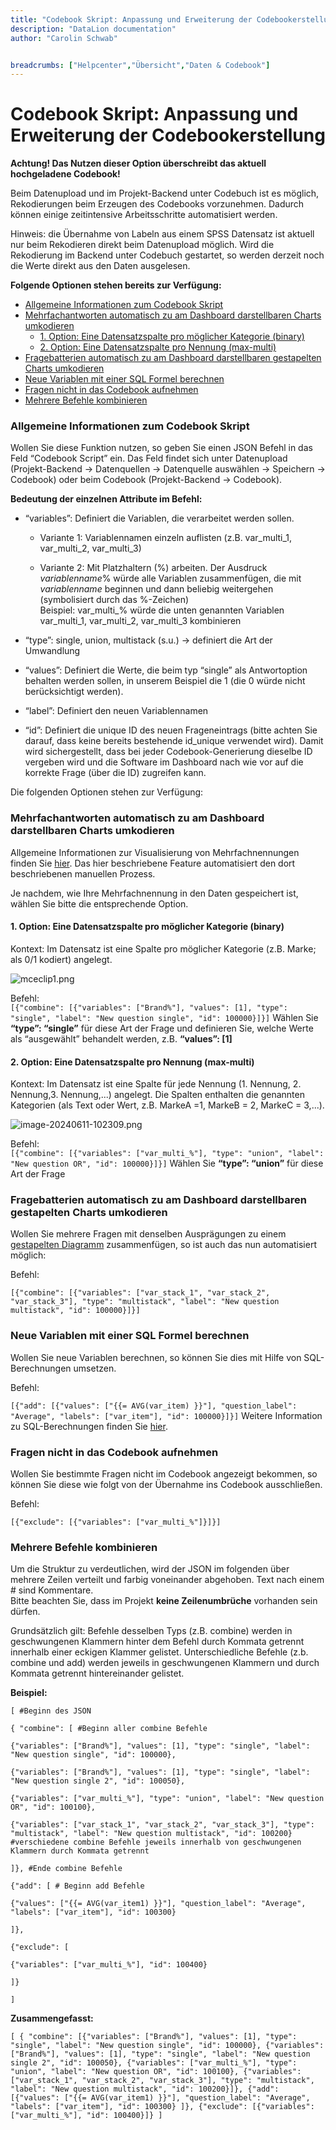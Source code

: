 ```yaml
---
title: "Codebook Skript: Anpassung und Erweiterung der Codebookerstellung"
description: "DataLion documentation"
author: "Carolin Schwab"


breadcrumbs: ["Helpcenter","Übersicht","Daten & Codebook"]
---
```


# Codebook Skript: Anpassung und Erweiterung der Codebookerstellung

**Achtung! Das Nutzen dieser Option überschreibt das aktuell hochgeladene Codebook!**

Beim Datenupload und im Projekt-Backend unter Codebuch ist es möglich, Rekodierungen beim Erzeugen des Codebooks vorzunehmen. Dadurch können einige zeitintensive Arbeitsschritte automatisiert werden.  

Hinweis: die Übernahme von Labeln aus einem SPSS Datensatz ist aktuell nur beim Rekodieren direkt beim Datenupload möglich. Wird die Rekodierung im Backend unter Codebuch gestartet, so werden derzeit noch die Werte direkt aus den Daten ausgelesen.

**Folgende Optionen stehen bereits zur Verfügung:**

-   [Allgemeine Informationen zum Codebook Skript](#CodebookSkript:AnpassungundErweiterungderCodebookerstellung-AllgemeineInformationenzumCodebookSkript)
-   [Mehrfachantworten automatisch zu am Dashboard darstellbaren Charts umkodieren](#CodebookSkript:AnpassungundErweiterungderCodebookerstellung-MehrfachantwortenautomatischzuamDashboarddarstellbarenChartsumkodieren)
    -   [1\. Option: Eine Datensatzspalte pro möglicher Kategorie (binary)](#CodebookSkript:AnpassungundErweiterungderCodebookerstellung-1.Option:EineDatensatzspaltepromöglicherKategorie\(binary\))
    -   [2\. Option: Eine Datensatzspalte pro Nennung (max-multi)](#CodebookSkript:AnpassungundErweiterungderCodebookerstellung-2.Option:EineDatensatzspalteproNennung\(max-multi\))
-   [Fragebatterien automatisch zu am Dashboard darstellbaren gestapelten Charts umkodieren](#CodebookSkript:AnpassungundErweiterungderCodebookerstellung-FragebatterienautomatischzuamDashboarddarstellbarengestapeltenChartsumkodieren)
-   [Neue Variablen mit einer SQL Formel berechnen](#CodebookSkript:AnpassungundErweiterungderCodebookerstellung-NeueVariablenmiteinerSQLFormelberechnen)
-   [Fragen nicht in das Codebook aufnehmen](#CodebookSkript:AnpassungundErweiterungderCodebookerstellung-FragennichtindasCodebookaufnehmen)
-   [Mehrere Befehle kombinieren](#CodebookSkript:AnpassungundErweiterungderCodebookerstellung-MehrereBefehlekombinieren)

### Allgemeine Informationen zum Codebook Skript

Wollen Sie diese Funktion nutzen, so geben Sie einen JSON Befehl in das Feld “Codebook Script” ein. Das Feld findet sich unter Datenupload (Projekt-Backend → Datenquellen → Datenquelle auswählen → Speichern → Codebook) oder beim Codebook (Projekt-Backend → Codebook).

**Bedeutung der einzelnen Attribute im Befehl:**

-   “variables”: Definiert die Variablen, die verarbeitet werden sollen.
    
    -   Variante 1: Variablennamen einzeln auflisten (z.B. var\_multi\_1, var\_multi\_2, var\_multi\_3)
        
    -   Variante 2: Mit Platzhaltern (%) arbeiten. Der Ausdruck _variablenname_% würde alle Variablen zusammenfügen, die mit _variablenname_ beginnen und dann beliebig weitergehen (symbolisiert durch das %-Zeichen)  
        Beispiel: var\_multi\_% würde die unten genannten Variablen var\_multi\_1, var\_multi\_2, var\_multi\_3 kombinieren
        
-   “type”: single, union, multistack (s.u.) → definiert die Art der Umwandlung
    
-   “values”: Definiert die Werte, die beim typ “single” als Antwortoption behalten werden sollen, in unserem Beispiel die 1 (die 0 würde nicht berücksichtigt werden).
    
-   “label”: Definiert den neuen Variablennamen
    
-   “id”: Definiert die unique ID des neuen Frageneintrags (bitte achten Sie darauf, dass keine bereits bestehende id\_unique verwendet wird). Damit wird sichergestellt, dass bei jeder Codebook-Generierung dieselbe ID vergeben wird und die Software im Dashboard nach wie vor auf die korrekte Frage (über die ID) zugreifen kann.
    

Die folgenden Optionen stehen zur Verfügung:

### Mehrfachantworten automatisch zu am Dashboard darstellbaren Charts umkodieren

Allgemeine Informationen zur Visualisierung von Mehrfachnennungen finden Sie [hier](10879004.html). Das hier beschriebene Feature automatisiert den dort beschriebenen manuellen Prozess.  

Je nachdem, wie Ihre Mehrfachnennung in den Daten gespeichert ist, wählen Sie bitte die entsprechende Option.

#### 1\. Option: Eine Datensatzspalte pro möglicher Kategorie (binary)

Kontext: Im Datensatz ist eine Spalte pro möglicher Kategorie (z.B. Marke; als 0/1 kodiert) angelegt. 

![mceclip1.png](/img/52887557.png)

Befehl:  
`[{"combine": [{"variables": ["Brand%"], "values": [1], "type": "single", "label": "New question single", "id": 100000}]}]`
Wählen Sie **“type”: “single”** für diese Art der Frage und definieren Sie, welche Werte als “ausgewählt” behandelt werden, z.B. **“values”: [1]**

#### 2\. Option: Eine Datensatzspalte pro Nennung (max-multi)

Kontext: Im Datensatz ist eine Spalte für jede Nennung (1. Nennung, 2. Nennung,3. Nennung,...) angelegt. Die Spalten enthalten die genannten Kategorien (als Text oder Wert, z.B. MarkeA =1, MarkeB = 2, MarkeC = 3,...).

![image-20240611-102309.png](/img/43581467.png)

Befehl:  
`[{"combine": [{"variables": ["var_multi_%"], "type": "union", "label": "New question OR", "id": 100000}]}]`
Wählen Sie **“type”: “union”** für diese Art der Frage

### Fragebatterien automatisch zu am Dashboard darstellbaren gestapelten Charts umkodieren

Wollen Sie mehrere Fragen mit denselben Ausprägungen zu einem [gestapelten Diagramm](8126487.html) zusammenfügen, so ist auch das nun automatisiert möglich:

Befehl:

`[{"combine": [{"variables": ["var_stack_1", "var_stack_2", "var_stack_3"], "type": "multistack", "label": "New question multistack", "id": 100000}]}]`
### Neue Variablen mit einer SQL Formel berechnen

Wollen Sie neue Variablen berechnen, so können Sie dies mit Hilfe von SQL-Berechnungen umsetzen.  
  
Befehl:

`[{"add": [{"values": ["{{= AVG(var_item) }}"], "question_label": "Average", "labels": ["var_item"], "id": 100000}]}]`
Weitere Information zu SQL-Berechnungen finden Sie [hier](https://datalion.atlassian.net/wiki/spaces/DC/pages/3473604).

### Fragen nicht in das Codebook aufnehmen

Wollen Sie bestimmte Fragen nicht im Codebook angezeigt bekommen, so können Sie diese wie folgt von der Übernahme ins Codebook ausschließen.  
  
Befehl:

`[{"exclude": [{"variables": ["var_multi_%"]}]}]`
### Mehrere Befehle kombinieren

Um die Struktur zu verdeutlichen, wird der JSON im folgenden über mehrere Zeilen verteilt und farbig voneinander abgehoben. Text nach einem # sind Kommentare.  
Bitte beachten Sie, dass im Projekt **keine Zeilenumbrüche** vorhanden sein dürfen.

Grundsätzlich gilt: Befehle desselben Typs (z.B. combine) werden in geschwungenen Klammern hinter dem Befehl durch Kommata getrennt innerhalb einer eckigen Klammer gelistet. Unterschiedliche Befehle (z.b. combine und add) werden jeweils in geschwungenen Klammern und durch Kommata getrennt hintereinander gelistet.

**Beispiel:**

```
[ #Beginn des JSON

{ "combine": [ #Beginn aller combine Befehle

{"variables": ["Brand%"], "values": [1], "type": "single", "label": "New question single", "id": 100000},

{"variables": ["Brand%"], "values": [1], "type": "single", "label": "New question single 2", "id": 100050},

{"variables": ["var_multi_%"], "type": "union", "label": "New question OR", "id": 100100},

{"variables": ["var_stack_1", "var_stack_2", "var_stack_3"], "type": "multistack", "label": "New question multistack", "id": 100200} #verschiedene combine Befehle jeweils innerhalb von geschwungenen Klammern durch Kommata getrennt

]}, #Ende combine Befehle

{"add": [ # Beginn add Befehle

{"values": ["{{= AVG(var_item1) }}"], "question_label": "Average", "labels": ["var_item"], "id": 100300}

]},

{"exclude": [

{"variables": ["var_multi_%"], "id": 100400}

]}

]
```
  
**Zusammengefasst:**

```
[ { "combine": [{"variables": ["Brand%"], "values": [1], "type": "single", "label": "New question single", "id": 100000}, {"variables": ["Brand%"], "values": [1], "type": "single", "label": "New question single 2", "id": 100050}, {"variables": ["var_multi_%"], "type": "union", "label": "New question OR", "id": 100100}, {"variables": ["var_stack_1", "var_stack_2", "var_stack_3"], "type": "multistack", "label": "New question multistack", "id": 100200}]}, {"add": [{"values": ["{{= AVG(var_item1) }}"], "question_label": "Average", "labels": ["var_item"], "id": 100300} ]}, {"exclude": [{"variables": ["var_multi_%"], "id": 100400}]} ]
```
